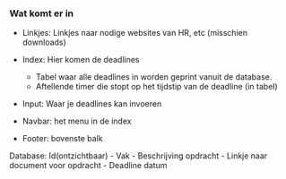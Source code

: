 ### Wat komt er in
- Linkjes: Linkjes naar nodige websites van HR, etc (misschien downloads)
- Index: Hier komen de deadlines
    - Tabel waar alle deadlines in worden geprint vanuit de database.
    - Aftellende timer die stopt op het tijdstip van de deadline (in tabel)
- Input: Waar je deadlines kan invoeren

- Navbar: het menu in de index
- Footer: bovenste balk


Database:
Id(ontzichtbaar) - Vak - Beschrijving opdracht - Linkje naar document voor opdracht - Deadline datum
